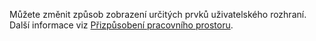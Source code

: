 Můžete změnit způsob zobrazení určitých prvků uživatelského rozhraní. Další informace viz [Přizpůsobení pracovního prostoru](../ui-personalization-user.md).
